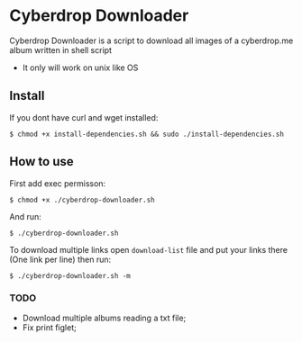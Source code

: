 # Cyberdrop Downloader

Cyberdrop Downloader is a script to download all images of a cyberdrop.me album written in shell script
- It only will work on unix like OS

## Install

If you dont have curl and wget installed:
```
$ chmod +x install-dependencies.sh && sudo ./install-dependencies.sh
```

## How to use

First add exec permisson:
```
$ chmod +x ./cyberdrop-downloader.sh
```
And run:
```
$ ./cyberdrop-downloader.sh
```
To download multiple links open `download-list` file and put your links there (One link per line) then run:
```
$ ./cyberdrop-downloader.sh -m
```

### TODO

- Download multiple albums reading a txt file;
- Fix print figlet;
